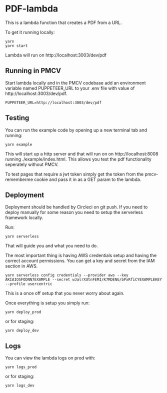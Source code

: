 
# PDF-lambda

This is a lambda function that creates a PDF from a URL.

To get it running locally:
```
yarn
yarn start
```
Lambda will run on http://localhost:3003/dev/pdf

## Running in PMCV
Start lambda locally and in the PMCV codebase add an environment variable named PUPPETEER_URL to your .env file with value of http://localhost:3003/dev/pdf.
```
PUPPETEER_URL=http://localhost:3003/dev/pdf
```

## Testing

You can run the example code by opening up a new terminal tab and running:
```
yarn example
```
This will start up a http server and that will run on on http://localhost:8008 running ./example/index.html. This allows you test the pdf functionality seperately without PMCV.

To test pages that require a jwt token simply get the token from the pmcv-rememberme cookie and pass it in as a GET param to the lambda.

## Deployment

Deployment should be handled by Circleci on git push. If you need to deploy manually for some reason you need to setup the serverless framework locally.

Run:
```
yarn serverless
```

That will guide you and what you need to do.

The most important thing is having AWS credentials setup and having the correct account permissions. You can get a key and secret from the IAM section in AWS.

```
yarn serverless config credentials --provider aws --key AKIAIOSFODNN7EXAMPLE --secret wJalrXUtnFEMI/K7MDENG/bPxRfiCYEXAMPLEKEY --profile usercentric
```
This is a once off setup that you never worry about again.

Once everything is setup you simply run:
```
yarn deploy_prod
```
or for staging:
```
yarn deploy_dev
```

## Logs

You can view the lambda logs on prod with:
```
yarn logs_prod
```
or for staging:
```
yarn logs_dev
```
